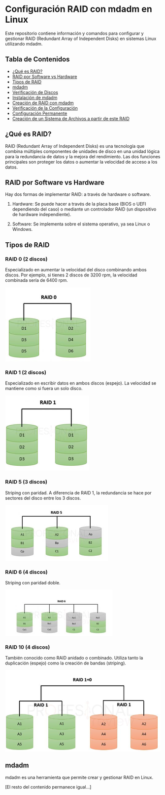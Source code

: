 # Configuración RAID con mdadm en Linux

Este repositorio contiene información y comandos para configurar y gestionar RAID (Redundant Array of Independent Disks) en sistemas Linux utilizando mdadm.

## Tabla de Contenidos
* [¿Qué es RAID?](#qué-es-raid)
* [RAID por Software vs Hardware](#raid-por-software-vs-hardware)
* [Tipos de RAID](#tipos-de-raid)
* [mdadm](#mdadm)
* [Verificación de Discos](#verificación-de-discos)
* [Instalación de mdadm](#instalación-de-mdadm)
* [Creación de RAID con mdadm](#creación-de-raid-con-mdadm)
* [Verificación de la Configuración](#verificación-de-la-configuración)
* [Configuración Permanente](#configuración-permanente)
* [Creación de un Sistema de Archivos a partir de este RAID](#creación-de-un-sistema-de-archivos-a-partir-de-este-raid)

## ¿Qué es RAID?
RAID (Redundant Array of Independent Disks) es una tecnología que combina múltiples componentes de unidades de disco en una unidad lógica para la redundancia de datos y la mejora del rendimiento. Las dos funciones principales son proteger los datos o aumentar la velocidad de acceso a los datos.

## RAID por Software vs Hardware
Hay dos formas de implementar RAID: a través de hardware o software.

1. Hardware: 
   Se puede hacer a través de la placa base (BIOS o UEFI dependiendo del caso) o mediante un controlador RAID (un dispositivo de hardware independiente).

2. Software:
   Se implementa sobre el sistema operativo, ya sea Linux o Windows.

## Tipos de RAID

### RAID 0 (2 discos)
Especializado en aumentar la velocidad del disco combinando ambos discos. Por ejemplo, si tienes 2 discos de 3200 rpm, la velocidad combinada sería de 6400 rpm.

![RAID 0](https://github.com/Andherson333333/Linux/blob/main/raid-con-mdam/imagenes/raid-0.JPG)

### RAID 1 (2 discos)
Especializado en escribir datos en ambos discos (espejo). La velocidad se mantiene como si fuera un solo disco.

![RAID 1](https://github.com/Andherson333333/Linux/blob/main/raid-con-mdam/imagenes/radi-1.JPG)

### RAID 5 (3 discos)
Striping con paridad. A diferencia de RAID 1, la redundancia se hace por sectores del disco entre los 3 discos.

![RAID 5](https://github.com/Andherson333333/Linux/blob/main/raid-con-mdam/imagenes/raid-5.JPG)

### RAID 6 (4 discos)
Striping con paridad doble.

![RAID 6](https://github.com/Andherson333333/Linux/blob/main/raid-con-mdam/imagenes/raid-6.JPG)

### RAID 10 (4 discos)
También conocido como RAID anidado o combinado. Utiliza tanto la duplicación (espejo) como la creación de bandas (striping).

![RAID 10](https://github.com/Andherson333333/Linux/blob/main/raid-con-mdam/imagenes/raid-10.JPG)

## mdadm 
mdadm es una herramienta que permite crear y gestionar RAID en Linux.

[El resto del contenido permanece igual...]



